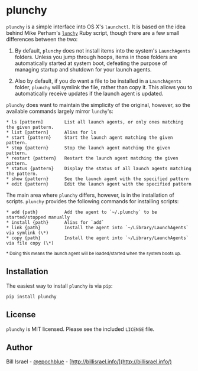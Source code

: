 # plunchy

`plunchy` is a simple interface into OS X's `launchctl`. It is based on the idea
behind Mike Perham's [`lunchy`](https://github.com/mperham/lunchy) Ruby script,
though there are a few small differences between the two:

1. By default, `plunchy` does not install items into the system's `LaunchAgents`
folders. Unless you jump through hoops, items in those folders are automatically
started at system boot, defeating the purpose of managing startup and
shutdown for your launch agents.

2. Also by default, if you do want a file to be installed in a `LaunchAgents`
folder, `plunchy` will symlink the file, rather than copy it. This allows you
to automatically receive updates if the launch agent is updated.


`plunchy` does want to maintain the simplicity of the original, however, so the
available commands largely mirror `lunchy`'s:

    * ls [pattern]        List all launch agents, or only ones matching the given pattern.
    * list [pattern]      Alias for ls
    * start {pattern}     Start the launch agent matching the given pattern.
    * stop {pattern}      Stop the launch agent matching the given pattern.
    * restart {pattern}   Restart the launch agent matching the given pattern.
    * status {pattern}    Display the status of all launch agents matching the pattern.
    * show {pattern}      See the launch agent with the specified pattern
    * edit {pattern}      Edit the launch agent with the specified pattern

The main area where `plunchy` differs, however, is in the installation of scripts. `plunchy`
provides the following commands for installing scripts:

    * add {path}          Add the agent to `~/.plunchy` to be started/stopped manually
    * install {path}      Alias for `add`
    * link {path}         Install the agent into `~/Library/LaunchAgents` via symlink (\*)
    * copy {path}         Install the agent into `~/Library/LaunchAgents` via file copy (\*)


<small>\* Doing this means the launch agent will be loaded/started when the system boots up.</small>


## Installation

The easiest way to install `plunchy` is via `pip`:

    pip install plunchy

## License

`plunchy` is MIT licensed. Please see the included `LICENSE` file.

## Author

Bill Israel - [@epochblue](https://twitter.com/epochblue) - [http://billisrael.info/](http://billisrael.info/)

